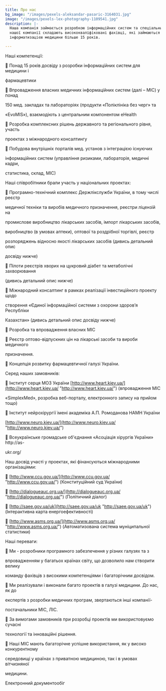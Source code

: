 ```yaml
---
title: Про нас
bg_image: "/images/pexels-aleksandar-pasaric-3164031.jpg"
image: "/images/pexels-lex-photography-1109541.jpg"
description: |-
  Наша компанія займається розробкою інформаційних систем та спеціальних рішень у галузі медицини, фармацевтики, соціальної допомоги та інших галузях. Колектив
  нашої компанії складають висококваліфіковані фахівці, які займаються
  інформатизацією медицини більше 15 років.

---
```

Наші компетенції:

 Понад 15 років досвіду з розробки інформаційних систем для медицини і

фармацевтики

 Впровадження власних медичних інформаційних систем (далі – МІС) у понад

150 мед. закладах та лабораторіях (продукти «Поліклініка без черг» та

«EvoMIS»), взаємодіють з центральним компонентом eHealth

 Розробка комплексних рішень державного та регіонального рівня, участь

проектах з міжнародного консалтингу

 Побудова внутрішніх порталів мед. установ з інтеграцією існуючих

інформаційних систем (управління ризиками, лабораторія, медичні кадри,

статистика, склад, МІС)

Наші співробітники брали участь у національних проектах:

 Програмно-технічний комплекс Держлікслужби України, в тому числі реєстр

медичної техніки та виробів медичного призначення, реєстри ліцензій на

промислове виробництво лікарських засобів, імпорт лікарських засобів,

виробництво (в умовах аптеки), оптової та роздрібної торгівлі, реєстр

розпоряджень відносно якості лікарських засобів (дивись детальний опис

досвіду нижче)

 Пілоти реєстрів хворих на цукровий діабет та метаболічні захворювання

(дивись детальний опис нижче)

 Міжнародний консалтинг в рамках реалізації інвестиційного проекту щодо

створення «Єдиної інформаційної системи з охорони здоров’я Республіки

Казахстан» (дивись детальний опис досвіду нижче)

 Розробка та впровадження власних МІС

 Реєстр оптово-відпускних цін на лікарські засоби та вироби медичного

призначення.

 Концепція розвитку фармацевтичної галузі України.

Серед наших замовників:

 Інститут серця МОЗ України [http://www.heart.kiev.ua/](http://www.heart.kiev.ua/ "http://www.heart.kiev.ua/") (впровадження МІС

«SimplexMed», розробка веб-порталу, електронного запису на прийом тощо)

 Інститут нейрохірургії імені академіка А.П. Ромоданова НАМН України

[http://www.neuro.kiev.ua/](http://www.neuro.kiev.ua/ "http://www.neuro.kiev.ua/")

 Всеукраїнське громадське об&#39;єднання «Асоціація хірургів України» http://as-

ukr.org/

Наш досвід участі у проектах, які фінансуються міжнародними організаціями:

 [http://www.ccu.gov.ua/](http://www.ccu.gov.ua/ "http://www.ccu.gov.ua/") (Конституційний суд України)

 [http://dialogueauc.org.ua/](http://dialogueauc.org.ua/ "http://dialogueauc.org.ua/") (Політичний діалог)

 [http://saee.gov.ua/uk](http://saee.gov.ua/uk "http://saee.gov.ua/uk") (Інтерактивна карта енергоефективності)

 [http://www.asms.org.ua/](http://www.asms.org.ua/ "http://www.asms.org.ua/") (Автоматизована система муніципальної статистики)

Наші переваги:

 Ми - розробники програмного забезпечення у різних галузях та з

впровадженням у багатьох країнах світу, що дозволило нам створити велику

команду фахівців з високими компетенціями і багаторічним досвідом.

 Ми реалізували і виконали багато проектів в галузі медицини. До нас, як до

експертів з розробки медичних програм, звертаються інші компанії-

постачальники МІС, ЛІС.

 За вимогами замовників при розробці проектів ми використовуємо сучасні

технології та інноваційні рішення.

 Наші МІС мають багаторічне успішне використання, як у високо конкурентному

середовищі у країнах з приватною медициною, так і в умовах вітчизняної

медицини.

Електронний документообіг
